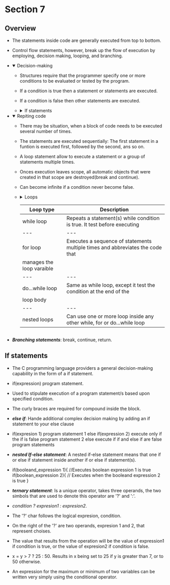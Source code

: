 # Section 7

## Overview

- The statements inside code are generally executed from top to bottom.

- Control flow statements, however, break up the flow of execution by employing,
  decision making, looping, and branching.

- <details open>
  <summary>Decision-making</summary> 
  
    - Structures require that the programmer specify one or more conditions to 
    be evaluated or tested by the program.

    - If a condition is true then a statement or statements are executed.

    - If a condition is false then other statements are executed. 

    - <details>
      <summary>If statements</summary>
      
        | Statement | Description |
        | --- | --- |
        | if | Consist of a booleand expression followed by one or more statements |
        | --- | --- |
        | if...else | An if can be followed by an optional else, which executes when 
        the boolean expresion is false |
        | --- | --- |
        | nested if | if or else if can be inside another if or else if statements(s) |
        </details>

- <details open>
  <summary>Repiting code</summary>
    
    - There may be situation, when a block of code needs to be executed several 
    number of times.

    - The statements are executed sequentially: The first statement in a funtion 
    is executed first, followed by the second, ans so on.

    - A loop statement allow to execute a statement or a group of statements 
    multiple times.

    - Onces execution leaves scope, all automatic objects that were created in that
    scope are destroyed(break and continue).

    - Can become infinite if a condition never become false.

    - <details>
      <summary>Loops<summary>

      | Loop type | Description |
      | --- | --- |
      | while loop | Repeats a statement(s) while condition is true. It test before executing |
      | --- | --- |
      | for loop | Executes a sequence of statements multiple times and abbreviates the code that 
      manages the loop varaible |
      | --- | --- |
      | do...while loop | Same as while loop, except it test the condition at the end of the 
      loop body |
      | --- | --- |
      | nested loops | Can use one or more loop inside any other while, for or do...while loop |  
   </details>

- ***Branching statements***: break, continue, return.

## If statements

- The C programming language providers a general decision-making capability in
  the form of a if statement.

- if(expression)
  program statement.

- Used to stipulate execution of a program statement/s based upon specified 
  condition.

- The curly braces are required for compound inside the block.

- ***else if***: Hande additional complex decision making by adding an if 
  statement to your else clause

- if(expresion 1)
    program statement 1
  else if(expression 2) execute only if the if is false
    program statement 2
  else execute if if and else if are false
    program statements

- ***nested If-else statement***: A nested if-else statement means that one if
  or else if statement inside another if or else if statement(s).

- if(booleand_expression 1){
    //Executes boolean expression 1 is true
    if(boolean_expression 2){
      // Executes when the booleand expression 2 is true
    }

- ***ternary statement***: Is a unique operator, takes three operands, the two 
  simbols that are used to denote this operator are '?' and ':'.

- *condition ? expresion1 : expresion2*.  

- The '?' char follows the logical expresion, condition.

- On the right of the '?' are two operands, expresion 1 and 2, that represent 
  choises.

- The value that results from the operation will be the value of expression1 if
  condition is true, or the value of expresion2 if condition is false.

- x = y > 7 ? 25 : 50. Results in x being set to 25 if y is greater than 7, or 
  to 50 otherwise.

- An expression for the maximum or minimum of two variables can be written very
  simply using the conditional operator.